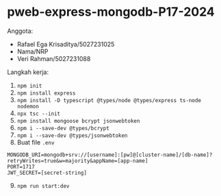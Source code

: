 # pweb-express-mongodb-P17-2024

Anggota:
- Rafael Ega Krisaditya/5027231025
- Nama/NRP
- Veri Rahman/5027231088

Langkah kerja:
1. `npm init`
2. `npm install express`
3. `npm install -D typescript @types/node @types/express ts-node nodemon`
4. `npx tsc --init`
5. `npm install mongoose bcrypt jsonwebtoken`
6. `npm i --save-dev @types/bcrypt`
7. `npm i --save-dev @types/jsonwebtoken`
8. Buat file `.env`
```
MONGODB_URI=mongodb+srv://[username]:[pw]@[cluster-name]/[db-name]?retryWrites=true&w=majority&appName=[app-name]
PORT=1717
JWT_SECRET=[secret-string]
```
9. `npm run start:dev`